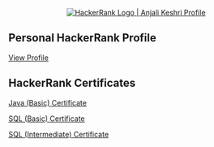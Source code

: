 <p align="center">
    <a href="https://www.hackerrank.com/anjali_keshri191">
        <img alt="HackerRank Logo | Anjali Keshri Profile" src="https://hrcdn.net/fcore/assets/brand/typemark_60x200-7435b42d20.svg" >
    </a>
</p>

## Personal HackerRank Profile

[View Profile](https://www.hackerrank.com/anjali_keshri191)

## HackerRank Certificates
[Java (Basic) Certificate](https://www.hackerrank.com/certificates/53249c663fe6)

[SQL (Basic) Certificate](https://www.hackerrank.com/certificates/f6d39b6aecd2)

[SQL (Intermediate) Certificate](https://www.hackerrank.com/certificates/95066da16d61)

